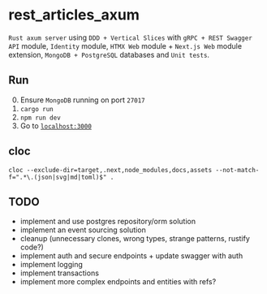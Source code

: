 # rest_articles_axum

`Rust axum server` using `DDD + Vertical Slices` with `gRPC + REST Swagger API` module, `Identity` module, `HTMX Web` module + `Next.js Web` module extension, `MongoDB + PostgreSQL` databases and `Unit tests`.

## Run

0. Ensure `MongoDB` running on port `27017`
1. `cargo run`
2. `npm run dev`
3. Go to [`localhost:3000`](http://localhost:3000)

## cloc

`cloc --exclude-dir=target,.next,node_modules,docs,assets --not-match-f=".*\.(json|svg|md|toml)$" .`

## TODO

- implement and use postgres repository/orm solution
- implement an event sourcing solution
- cleanup (unnecessary clones, wrong types, strange patterns, rustify code?)
- implement auth and secure endpoints + update swagger with auth
- implement logging
- implement transactions
- implement more complex endpoints and entities with refs?
